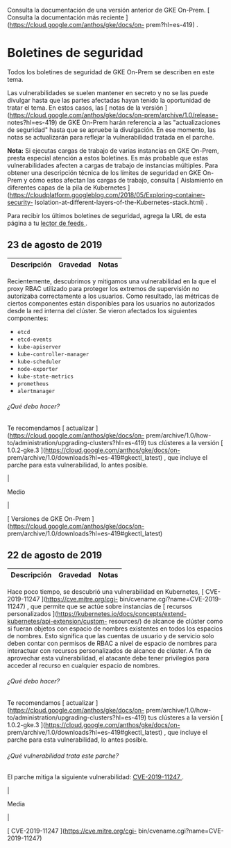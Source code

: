 Consulta la documentación de una versión anterior de GKE On-Prem. [ Consulta
la documentación más reciente ](https://cloud.google.com/anthos/gke/docs/on-
prem?hl=es-419) .

#  Boletines de seguridad

Todos los boletines de seguridad de GKE On-Prem se describen en este tema.

Las vulnerabilidades se suelen mantener en secreto y no se las puede divulgar
hasta que las partes afectadas hayan tenido la oportunidad de tratar el tema.
En estos casos, las [ notas de la versión
](https://cloud.google.com/anthos/gke/docs/on-prem/archive/1.0/release-
notes?hl=es-419) de GKE On-Prem harán referencia a las "actualizaciones de
seguridad" hasta que se apruebe la divulgación. En ese momento, las notas se
actualizarán para reflejar la vulnerabilidad tratada en el parche.

**Nota:** Si ejecutas cargas de trabajo de varias instancias en GKE On-Prem,
presta especial atención a estos boletines. Es más probable que estas
vulnerabilidades afecten a cargas de trabajo de instancias múltiples. Para
obtener una descripción técnica de los límites de seguridad en GKE On-Prem y
cómo estos afectan las cargas de trabajo, consulta [ Aislamiento en diferentes
capas de la pila de Kubernetes
](https://cloudplatform.googleblog.com/2018/05/Exploring-container-security-
Isolation-at-different-layers-of-the-Kubernetes-stack.html) .

Para recibir los últimos boletines de seguridad, agrega la URL de esta página
a tu [ lector de feeds
](https://wikipedia.org/wiki/Comparison_of_feed_aggregators) .

##  23 de agosto de 2019

Descripción  |  Gravedad  |  Notas  
---|---|---  
  
Recientemente, descubrimos y mitigamos una vulnerabilidad en la que el proxy
RBAC utilizado para proteger los extremos de supervisión no autorizaba
correctamente a los usuarios. Como resultado, las métricas de ciertos
componentes están disponibles para los usuarios no autorizados desde la red
interna del clúster. Se vieron afectados los siguientes componentes:

  * ` etcd `
  * ` etcd-events `
  * ` kube-apiserver `
  * ` kube-controller-manager `
  * ` kube-scheduler `
  * ` node-exporter `
  * ` kube-state-metrics `
  * ` prometheus `
  * ` alertmanager `

######  ¿Qué debo hacer?

Te recomendamos [ actualizar ](https://cloud.google.com/anthos/gke/docs/on-
prem/archive/1.0/how-to/administration/upgrading-clusters?hl=es-419) tus
clústeres a la versión [ 1.0.2-gke.3
](https://cloud.google.com/anthos/gke/docs/on-
prem/archive/1.0/downloads?hl=es-419#gkectl_latest) , que incluye el parche
para esta vulnerabilidad, lo antes posible.

|

Medio

|

[ Versiones de GKE On-Prem ](https://cloud.google.com/anthos/gke/docs/on-
prem/archive/1.0/downloads?hl=es-419#gkectl_latest)  
  
##  22 de agosto de 2019

Descripción  |  Gravedad  |  Notas  
---|---|---  
  
Hace poco tiempo, se descubrió una vulnerabilidad en Kubernetes, [
CVE-2019-11247 ](https://cve.mitre.org/cgi-
bin/cvename.cgi?name=CVE-2019-11247) , que permite que se actúe sobre
instancias de [ recursos personalizados
](https://kubernetes.io/docs/concepts/extend-kubernetes/api-extension/custom-
resources/) de alcance de clúster como si fueran objetos con espacio de
nombres existentes en todos los espacios de nombres. Esto significa que las
cuentas de usuario y de servicio solo deben contar con permisos de RBAC a
nivel de espacio de nombres para interactuar con recursos personalizados de
alcance de clúster. A fin de aprovechar esta vulnerabilidad, el atacante debe
tener privilegios para acceder al recurso en cualquier espacio de nombres.

######  ¿Qué debo hacer?

Te recomendamos [ actualizar ](https://cloud.google.com/anthos/gke/docs/on-
prem/archive/1.0/how-to/administration/upgrading-clusters?hl=es-419) tus
clústeres a la versión [ 1.0.2-gke.3
](https://cloud.google.com/anthos/gke/docs/on-
prem/archive/1.0/downloads?hl=es-419#gkectl_latest) , que incluye el parche
para esta vulnerabilidad, lo antes posible.

######  ¿Qué vulnerabilidad trata este parche?

El parche mitiga la siguiente vulnerabilidad: [ CVE-2019-11247
](https://cve.mitre.org/cgi-bin/cvename.cgi?name=CVE-2019-11247) .

|

Media

|

[ CVE-2019-11247 ](https://cve.mitre.org/cgi-
bin/cvename.cgi?name=CVE-2019-11247)

